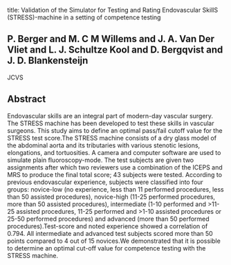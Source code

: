 title: Validation of the Simulator for Testing and Rating Endovascular SkillS (STRESS)-machine in a setting of competence testing

## P. Berger and M. C M Willems and J. A. Van Der Vliet and L. J. Schultze Kool and D. Bergqvist and J. D. Blankensteijn
JCVS


## Abstract
Endovascular skills are an integral part of modern-day vascular surgery. The STRESS machine has been developed to test these skills in vascular surgeons. This study aims to define an optimal pass/fail cutoff value for the STRESS test score.The STRESS machine consists of a dry glass model of the abdominal aorta and its tributaries with various stenotic lesions, elongations, and tortuosities. A camera and computer software are used to simulate plain fluoroscopy-mode. The test subjects are given two assignments after which two reviewers use a combination of the ICEPS and MRS to produce the final total score; 43 subjects were tested. According to previous endovascular experience, subjects were classified into four groups: novice-low (no experience, less than 11 performed procedures, less than 50 assisted procedures), novice-high (11-25 performed procedures, more than 50 assisted procedures), intermediate (1-10 performed and >11-25 assisted procedures, 11-25 performed and >1-10 assisted procedures or 25-50 performed procedures) and advanced (more than 50 performed procedures).Test-score and noted experience showed a correlation of 0.794. All intermediate and advanced test subjects scored more than 50 points compared to 4 out of 15 novices.We demonstrated that it is possible to determine an optimal cut-off value for competence testing with the STRESS machine.


